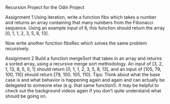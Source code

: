 Recursion Project for the Odin Project

Assignment 1
Using iteration, write a function fibs which takes a number and returns an array containing that many numbers from the Fibonacci sequence. Using an example input of 8, this function should return the array [0, 1, 1, 2, 3, 5, 8, 13].

Now write another function fibsRec which solves the same problem recursively.

Assignment 2
Build a function mergeSort that takes in an array and returns a sorted array, using a recursive merge sort methodology. An input of [3, 2, 1, 13, 8, 5, 0, 1] should return [0, 1, 1, 2, 3, 5, 8, 13], and an input of [105, 79, 100, 110] should return [79, 100, 105, 110].
Tips:
Think about what the base case is and what behavior is happening again and again and can actually be delegated to someone else (e.g. that same function!).
It may be helpful to check out the background videos again if you don’t quite understand what should be going on.
